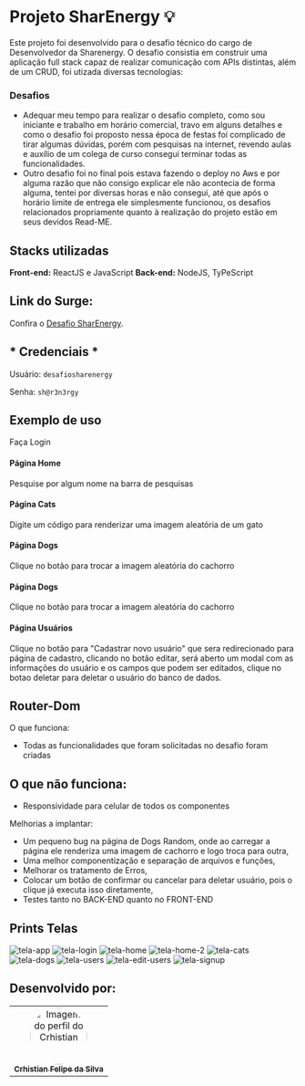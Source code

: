 
# Projeto SharEnergy :bulb:

Este projeto foi desenvolvido para o desafio técnico do cargo de Desenvolvedor  da Sharenergy. O desafio consistia em construir uma aplicação full stack capaz de realizar comunicação com APIs distintas, além de um CRUD, foi utizada diversas tecnologias:

### Desafios

- Adequar meu tempo para realizar o desafio completo, como sou iniciante e trabalho em horário comercial, travo em alguns detalhes e como o desafio foi proposto nessa época de festas foi complicado de tirar algumas dúvidas, porém com pesquisas na internet, revendo aulas e auxílio de um colega de curso consegui terminar todas as funcionalidades.
- Outro desafio foi no final pois estava fazendo o deploy no Aws e por alguma razão que não consigo explicar ele não acontecia de forma alguma, tentei por diversas horas e não consegui, até que após o horário limite de entrega ele simplesmente funcionou, os desafios relacionados propriamente quanto à realização do projeto estão em seus devidos Read-ME.

## Stacks utilizadas

**Front-end:** ReactJS e JavaScript
**Back-end:** NodeJS, TyPeScript

## Link do Surge:
<p>Confira o <a href="http://efficacious-coat.surge.sh/" target="blank"> Desafio SharEnergy</a>.</p>

## * Credenciais *

Usuário: `desafiosharenergy`

Senha: `sh@r3n3rgy`


## Exemplo de uso 
Faça Login

####  Página Home
Pesquise por algum nome na barra de pesquisas

####  Página Cats
Digite um código para renderizar uma imagem aleatória de um gato

####  Página Dogs
Clique no botão para trocar a imagem aleatória do cachorro

####  Página Dogs
Clique no botão para trocar a imagem aleatória do cachorro

####  Página Usuários
Clique no botão para "Cadastrar novo usuário" que sera redirecionado para página de cadastro, clicando no botão editar, será aberto um modal com as informações do usuário e os campos que podem ser editados, clique no botao deletar para deletar o usuário do banco de dados.

## Router-Dom

O que funciona:
- Todas as funcionalidades que foram solicitadas no desafio foram criadas

## O que não funciona: 

- Responsividade para celular de todos os componentes 

Melhorias a implantar:

- Um pequeno bug na página de Dogs Random, onde ao carregar a página ele renderiza uma imagem de cachorro e logo troca para outra,
- Uma melhor componentização e separação de arquivos e funções,
- Melhorar os tratamento de Erros,
- Colocar um botão de confirmar ou cancelar para deletar usuário, pois o clique já executa isso diretamente,
- Testes tanto no BACK-END quanto no FRONT-END

## Prints Telas 
![tela-app](https://user-images.githubusercontent.com/89948060/211947857-841189b5-174b-4166-8f5e-ee490287aec0.png)
![tela-login](https://user-images.githubusercontent.com/89948060/211947958-7ac75d3a-e70e-4311-afdf-0ce342578cb3.png)
![tela-home](https://user-images.githubusercontent.com/89948060/211947905-ad0ca5a2-c1eb-4d36-8725-eb452c601666.png)
![tela-home-2](https://user-images.githubusercontent.com/89948060/211947947-3555a916-dbe1-4bf0-a657-790dcded7684.png)
![tela-cats](https://user-images.githubusercontent.com/89948060/211947999-dc1dd690-40d9-4a39-b17b-7c9183b8fdbe.png)
![tela-dogs](https://user-images.githubusercontent.com/89948060/211948016-eb2b385a-32ae-4820-98e2-0081208d93d7.png)
![tela-users](https://user-images.githubusercontent.com/89948060/211948086-5f5bec5a-56cb-456a-9dfd-f5fde9c50434.png)
![tela-edit-users](https://user-images.githubusercontent.com/89948060/211948035-b8f51e99-022c-4151-8f07-be4efb180070.png)
![tela-signup](https://user-images.githubusercontent.com/89948060/211948054-f65ff649-f421-4fc6-b2ad-aa21695f1061.png)

## Desenvolvido por: 

<table align="center">
  <tr>
      <td align="center"><a href="https://github.com/crhisfoz">
        <img src="https://avatars.githubusercontent.com/u/89948060?v=4" style="border-radius: 50%" width="100px" alt="Imagem do perfil do Crhistian"/>
      <br />
        <sub><b>Crhistian Felipe da Silva</b></sub>
      <br />
      </td>    
</table>
